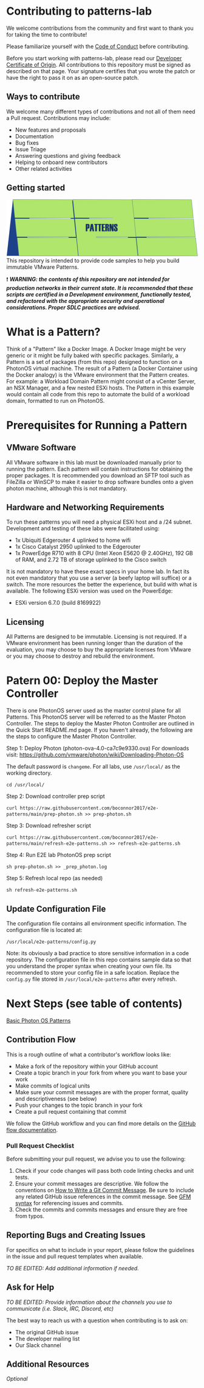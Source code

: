 # Contributing to patterns-lab

We welcome contributions from the community and first want to thank you for taking the time to contribute!

Please familiarize yourself with the [Code of Conduct](https://github.com/vmware/.github/blob/main/CODE_OF_CONDUCT.md) before contributing.

Before you start working with patterns-lab, please read our [Developer Certificate of Origin](https://cla.vmware.com/dco). All contributions to this repository must be signed as described on that page. Your signature certifies that you wrote the patch or have the right to pass it on as an open-source patch.

## Ways to contribute

We welcome many different types of contributions and not all of them need a Pull request. Contributions may include:

* New features and proposals
* Documentation
* Bug fixes
* Issue Triage
* Answering questions and giving feedback
* Helping to onboard new contributors
* Other related activities

## Getting started

![alt text](https://github.com/boconnor2017/e2e-patterns/blob/main/img/E2E-Patterns-Logo-01.png)
This repository is intended to provide code samples to help you build immutable VMware Patterns. 

:heavy_exclamation_mark: ***WARNING: the contents of this repository are not intended for production networks in their current state. It is recommended that these scripts are certified in a Development environment, functionally tested, and refactored with the appropriate security and operational considerations. Proper SDLC practices are advised.***

# What is a Pattern?
Think of a "Pattern" like a Docker Image. A Docker Image might be very generic or it might be fully baked with specific packages. Similarly, a Pattern is a set of packages (from this repo) designed to function on a PhotonOS virtual machine. The result of a Pattern (a Docker Container using the Docker analogy) is the VMware environment that the Pattern creates. For example: a Workload Domain Pattern might consist of a vCenter Server, an NSX Manager, and a few nested ESXi hosts. The Pattern in this example would contain all code from this repo to automate the build of a workload domain, formatted to run on PhotonOS. 

# Prerequisites for Running a Pattern 
## VMware Software
All VMware software in this lab must be downloaded manually prior to running the pattern. Each pattern will contain instructions for obtaining the proper packages. It is recommended you download an SFTP tool such as FileZilla or WinSCP to make it easier to drop software bundles onto a given photon machine, although this is not mandatory. 

## Hardware and Networking Requirements
To run these patterns you will need a physical ESXi host and a /24 subnet. Development and testing of these labs were facilitated using:
* 1x Ubiquiti Edgerouter 4 uplinked to home wifi
* 1x Cisco Catalyst 2950 uplinked to the Edgerouter
* 1x PowerEdge R710 with 8 CPU (Intel Xeon E5620 @ 2.40GHz), 192 GB of RAM, and 2.72 TB of storage uplinked to the Cisco switch

It is not mandatory to have these exact specs in your home lab. In fact its not even mandatory that you use a server (a beefy laptop will suffice) or a switch. The more resources the better the experience, but build with what is available. The following ESXi version was used on the PowerEdge:

* ESXi version 6.7.0 (build 8169922)

## Licensing
All Patterns are designed to be immutable. Licensing is not required. If a VMware environment has been running longer than the duration of the evaluation, you may choose to buy the appropriate licenses from VMware or you may choose to destroy and rebuild the environment. 

# Patern 00: Deploy the Master Controller
There is one PhotonOS server used as the master control plane for all Patterns. This PhotonOS server will be referred to as the Master Photon Controller. The steps to deploy the Master Photon Controller are outlined in the Quick Start README.md page. If you haven't already, the following are the steps to configure the Master Photon Controller.

Step 1: Deploy Photon (photon-ova-4.0-ca7c9e9330.ova)
For downloads visit: https://github.com/vmware/photon/wiki/Downloading-Photon-OS 

The default password is `changeme`. For all labs, use `/usr/local/` as the working directory.
```
cd /usr/local/
```

Step 2: Download controller prep script 
```
curl https://raw.githubusercontent.com/boconnor2017/e2e-patterns/main/prep-photon.sh >> prep-photon.sh
```

Step 3: Download refresher script
```
curl https://raw.githubusercontent.com/boconnor2017/e2e-patterns/main/refresh-e2e-patterns.sh >> refresh-e2e-patterns.sh
```

Step 4: Run E2E lab PhotonOS prep script
```
sh prep-photon.sh >> _prep_photon.log
```

Step 5: Refresh local repo (as needed)
```
sh refresh-e2e-patterns.sh
``` 

## Update Configuration File
The configuration file contains all environment specific information. The configuration file is located at:
```
/usr/local/e2e-patterns/config.py
```
Note: its obviously a bad practice to store sensitive information in a code repository. The configuration file in this repo contains sample data so that you understand the proper syntax when creating your own file. Its recommended to store your config file in a safe location. Replace the `config.py` file stored in `/usr/local/e2e-patterns` after every refresh. 

# Next Steps (see table of contents)
[Basic Photon OS Patterns](https://github.com/boconnor2017/e2e-patterns/wiki/Basic-PhotonOS-Patterns)


## Contribution Flow

This is a rough outline of what a contributor's workflow looks like:

* Make a fork of the repository within your GitHub account
* Create a topic branch in your fork from where you want to base your work
* Make commits of logical units
* Make sure your commit messages are with the proper format, quality and descriptiveness (see below)
* Push your changes to the topic branch in your fork
* Create a pull request containing that commit

We follow the GitHub workflow and you can find more details on the [GitHub flow documentation](https://docs.github.com/en/get-started/quickstart/github-flow).

### Pull Request Checklist

Before submitting your pull request, we advise you to use the following:

1. Check if your code changes will pass both code linting checks and unit tests.
2. Ensure your commit messages are descriptive. We follow the conventions on [How to Write a Git Commit Message](http://chris.beams.io/posts/git-commit/). Be sure to include any related GitHub issue references in the commit message. See [GFM syntax](https://guides.github.com/features/mastering-markdown/#GitHub-flavored-markdown) for referencing issues and commits.
3. Check the commits and commits messages and ensure they are free from typos.

## Reporting Bugs and Creating Issues

For specifics on what to include in your report, please follow the guidelines in the issue and pull request templates when available.

_TO BE EDITED: Add additional information if needed._


## Ask for Help

_TO BE EDITED: Provide information about the channels you use to communicate (i.e. Slack, IRC, Discord, etc)_

The best way to reach us with a question when contributing is to ask on:

* The original GitHub issue
* The developer mailing list
* Our Slack channel


## Additional Resources

_Optional_

